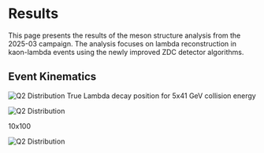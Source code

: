# Results

This page presents the results of the meson structure analysis from the 2025-03 campaign. 
The analysis focuses on lambda reconstruction in kaon-lambda events using the newly 
improved ZDC detector algorithms.

## Event Kinematics


![Q2 Distribution](/Lambda_endpoint_5x41.png)
True Lambda decay position for 5x41 GeV collision energy

![Q2 Distribution](/Lambda_endpoint_10x100.png)

10x100

![Q2 Distribution](/Lambda_endpoint_18x275.png)
